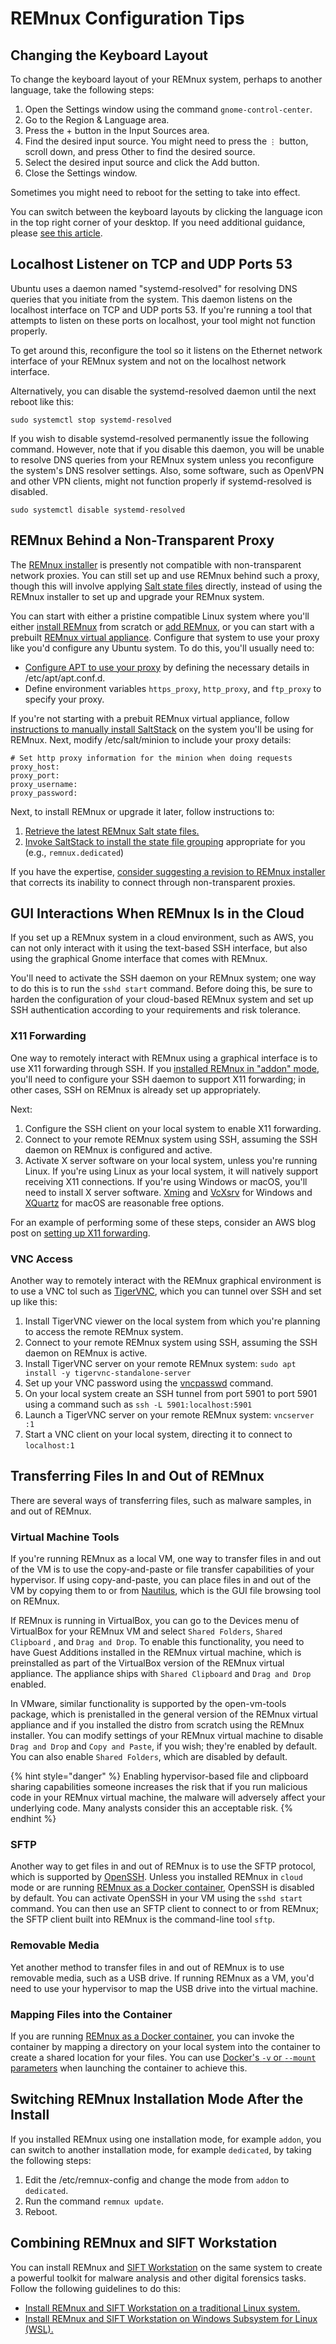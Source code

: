 # REMnux Configuration Tips

## Changing the Keyboard Layout <a id="keyboard-layout-change"></a>

To change the keyboard layout of your REMnux system, perhaps to another language, take the following steps:

1. Open the Settings window using the command `gnome-control-center`.
2. Go to the Region & Language area.
3. Press the + button in the Input Sources area.
4. Find the desired input source. You might need to press the `⋮` button, scroll down, and press Other to find the desired source.
5. Select the desired input source and click the Add button.
6. Close the Settings window.

Sometimes you might need to reboot for the setting to take into effect. 

You can switch between the keyboard layouts by clicking the language icon in the top right corner of your desktop. If you need additional guidance, please [see this article](https://websiteforstudents.com/configure-ubuntu-18-04-lts-beta-keyboard-layout-for-native-languages/).

## Localhost Listener on TCP and UDP Ports 53 <a id="port-53-listener"></a>

Ubuntu uses a daemon named "systemd-resolved" for resolving DNS queries that you initiate from the system. This daemon listens on the localhost interface on TCP and UDP ports 53. If you're running a tool that attempts to listen on these ports on localhost, your tool might not function properly.

To get around this, reconfigure the tool so it listens on the Ethernet network interface of your REMnux system and not on the localhost network interface.

Alternatively, you can disable the systemd-resolved daemon until the next reboot like this:

```text
sudo systemctl stop systemd-resolved
```

If you wish to disable systemd-resolved permanently issue the following command. However, note that if you disable this daemon, you will be unable to resolve DNS queries from your REMnux system unless you reconfigure the system's DNS resolver settings. Also, some software, such as OpenVPN and other VPN clients, might not function properly if systemd-resolved is disabled.

```text
sudo systemctl disable systemd-resolved
```

## REMnux Behind a Non-Transparent Proxy <a id="behind-proxy"></a>

The [REMnux installer](../behind-the-scenes/technologies/remnux-installer.md) is presently not compatible with non-transparent network proxies. You can still set up and use REMnux behind such a proxy, though this will involve applying [Salt state files](../behind-the-scenes/technologies/saltstack-management.md) directly, instead of using the REMnux installer to set up and upgrade your REMnux system.

You can start with either a pristine compatible Linux system where you'll either [install REMnux](../install-distro/install-from-scratch.md) from scratch or [add REMnux](../install-distro/add-to-existing-system.md), or you can start with a prebuilt [REMnux virtual appliance](../install-distro/get-virtual-appliance.md). Configure that system to use your proxy like you'd configure any Ubuntu system. To do this, you'll usually need to:

* [Configure APT to use your proxy](https://www.serverlab.ca/tutorials/linux/administration-linux/how-to-set-the-proxy-for-apt-for-ubuntu-18-04/) by defining the necessary details in /etc/apt/apt.conf.d.
* Define environment variables `https_proxy`, `http_proxy`, and `ftp_proxy` to specify your proxy.

If you're not starting with a prebuit REMnux virtual appliance, follow [instructions to manually install SaltStack](https://docs.remnux.org/behind-the-scenes/technologies/state-files-without-the-remnux-installer#manually-installing-saltstack) on the system you'll be using for REMnux. Next, modify /etc/salt/minion to include your proxy details:

```text
# Set http proxy information for the minion when doing requests
proxy_host:
proxy_port:
proxy_username:
proxy_password:
```

Next, to install REMnux or upgrade it later, follow instructions to:

1. [Retrieve the latest REMnux Salt state files.](https://docs.remnux.org/behind-the-scenes/technologies/state-files-without-the-remnux-installer#retrieving-remnux-state-files)
2. [Invoke SaltStack to install the state file grouping](https://docs.remnux.org/behind-the-scenes/technologies/state-files-without-the-remnux-installer#invoking-saltstack-to-install-state-file-groupings) appropriate for you \(e.g., `remnux.dedicated`\)

If you have the expertise, [consider suggesting a revision to REMnux installer](https://app.gitbook.com/@lennyzeltser/s/remnux/get-involved/enhancement-ideas#the-remnux-installer-should-work-with-non-transparent-proxies) that corrects its inability to connect through non-transparent proxies.

## GUI Interactions When REMnux Is in the Cloud <a id="gui-cloud-remnux"></a>

If you set up a REMnux system in a cloud environment, such as AWS, you can not only interact with it using the text-based SSH interface, but also using the graphical Gnome interface that comes with REMnux.

You'll need to activate the SSH daemon on your REMnux system; one way to do this is to run the `sshd start` command. Before doing this, be sure to harden the configuration of your cloud-based REMnux system and set up SSH authentication according to your requirements and risk tolerance.

### X11 Forwarding

One way to remotely interact with REMnux using a graphical interface is to use X11 forwarding through SSH. If you [installed REMnux in "addon" mode](../install-distro/add-to-existing-system.md), you'll need to configure your SSH daemon to support X11 forwarding; in other cases, SSH on REMnux is already set up appropriately.

Next:

1. Configure the SSH client on your local system to enable X11 forwarding.
2. Connect to your remote REMnux system using SSH, assuming the SSH daemon on REMnux is configured and active.
3. Activate X server software on your local system, unless you're running Linux. If you're using Linux as your local system, it will natively support receiving X11 connections. If you're using Windows or macOS, you'll need to install X server software. [Xming](http://www.straightrunning.com/XmingNotes/) and [VcXsrv](https://sourceforge.net/projects/vcxsrv/) for Windows and [XQuartz](https://www.xquartz.org) for macOS are reasonable free options.

For an example of performing some of these steps, consider an AWS blog post on [setting up X11 forwarding](https://aws.amazon.com/de/blogs/compute/how-to-enable-x11-forwarding-from-red-hat-enterprise-linux-rhel-amazon-linux-suse-linux-ubuntu-server-to-support-gui-based-installations-from-amazon-ec2/).

### VNC Access

Another way to remotely interact with the REMnux graphical environment is to use a VNC tol such as [TigerVNC](https://tigervnc.org), which you can tunnel over SSH and set up like this:

1. Install TigerVNC viewer on the local system from which you're planning to access the remote REMnux system.
2. Connect to your remote REMnux system using SSH, assuming the SSH daemon on REMnux is active.
3. Install TigerVNC server on your remote REMnux system: `sudo apt install -y tigervnc-standalone-server`
4. Set up your VNC password using the [vncpasswd](https://tigervnc.org/doc/vncpasswd.html) command.
5. On your local system create an SSH tunnel from port 5901 to port 5901 using a command such as `ssh -L 5901:localhost:5901`
6. Launch a TigerVNC server on your remote REMnux system: `vncserver :1`
7. Start a VNC client on your local system, directing it to connect to `localhost:1`

## Transferring Files In and Out of REMnux <a id="transferring-files"></a>

There are several ways of transferring files, such as malware samples, in and out of REMnux.

### Virtual Machine Tools <a id="vm-tools"></a>

If you're running REMnux as a local VM, one way to transfer files in and out of the VM is to use the copy-and-paste or file transfer capabilities of your hypervisor. If using copy-and-paste, you can place files in and out of the VM by copying them to or from [Nautilus](../discover-the-tools/general+utilities.md#nautilus), which is the GUI file browsing tool on REMnux.

If REMnux is running in VirtualBox, you can go to the Devices menu of VirtualBox for your REMnux VM and select `Shared Folders`, `Shared Clipboard` , and `Drag and Drop`. To enable this functionality, you need to have Guest Additions installed in the REMnux virtual machine, which is preinstalled as part of the VirtualBox version of the REMnux virtual appliance. The appliance ships with `Shared Clipboard` and `Drag and Drop` enabled.

In VMware, similar functionality is supported by the open-vm-tools package, which is prenistalled in the general version of the REMnux virtual appliance and if you installed the distro from scratch using the REMnux installer. You can modify settings of your REMnux virtual machine to disable `Drag and Drop` and `Copy and Paste`, if you wish; they're enabled by default. You can also enable `Shared Folders`, which are disabled by default.

{% hint style="danger" %}
Enabling hypervisor-based file and clipboard sharing capabilities someone increases the risk that if you run malicious code in your REMnux virtual machine, the malware will adversely affect your underlying code. Many analysts consider this an acceptable risk.
{% endhint %}

### SFTP

Another way to get files in and out of REMnux is to use the SFTP protocol, which is supported by [OpenSSH](../discover-the-tools/general+utilities.md#openssh). Unless you installed REMnux in `cloud` mode or are running [REMnux as a Docker container](../install-distro/remnux-as-a-container.md), OpenSSH is disabled by default. You can activate OpenSSH in your VM using the `sshd start` command. You can then use an SFTP client to connect to or from REMnux; the SFTP client built into REMnux is the command-line tool `sftp`.

### Removable Media

Yet another method to transfer files in and out of REMnux is to use removable media, such as a USB drive. If running REMnux as a VM, you'd need to use your hypervisor to map the USB drive into the virtual machine.

### Mapping Files into the Container <a id="mapping-files"></a>

If you are running [REMnux as a Docker container](../install-distro/remnux-as-a-container.md), you can invoke the container by mapping a directory on your local system into the container to create a shared location for your files. You can use [Docker's `-v` or `--mount` parameters](https://docs.docker.com/storage/volumes/) when launching the container to achieve this.

## Switching REMnux Installation Mode After the Install <a id="switch-mode"></a>

If you installed REMnux using one installation mode, for example `addon`, you can switch to another installation mode, for example `dedicated`, by taking the following steps:

1. Edit the /etc/remnux-config and change the mode from `addon` to `dedicated`.
2. Run the command `remnux update`.
3. Reboot.

## Combining REMnux and SIFT Workstation <a id="combine-remnux-sift"></a>

You can install REMnux and [SIFT Workstation](https://www.sans.org/tools/sift-workstation/) on the same system to create a powerful toolkit for malware analysis and other digital forensics tasks. Follow the following guidelines to do this:

* [Install REMnux and SIFT Workstation on a traditional Linux system.](https://www.sans.org/blog/how-to-install-sift-workstation-and-remnux-on-the-same-forensics-system/)
* [Install REMnux and SIFT Workstation on Windows Subsystem for Linux \(WSL\).](https://bakerstreetforensics.com/2021/05/26/adding-sift-and-remnux-to-your-windows-forensics-environment/)

